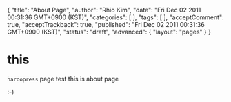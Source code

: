 {
    "title": "About Page",
    "author": "Rhio Kim",
    "date": "Fri Dec 02 2011 00:31:36 GMT+0900 (KST)",
    "categories": [
    ],
    "tags": [
    ],
    "acceptComment": true,
    "acceptTrackback": true,
    "published": "Fri Dec 02 2011 00:31:36 GMT+0900 (KST)",
    "status": "draft",
    "advanced": {
        "layout": "pages"
    }
}

# this
`haroopress` page test
this is about page

:-)
